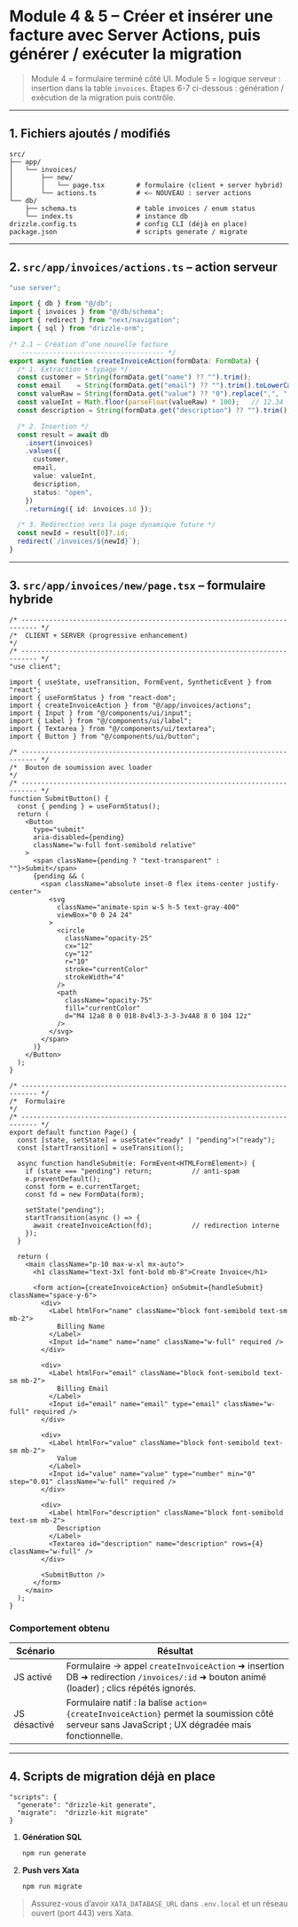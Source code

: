 # <h1 id="module-4-5">Module 4 & 5 – Créer et insérer une facture avec **Server Actions**, puis générer / exécuter la migration</h1>

> Module 4 = formulaire terminé côté UI.
> Module 5 = logique serveur : insertion dans la table `invoices`.
> Étapes 6-7 ci-dessous : génération / exécution de la migration puis contrôle.

---

## <h2 id="1-arborescence">1. Fichiers ajoutés / modifiés</h2>

```
src/
├── app/
│   └── invoices/
│       ├── new/
│       │   └── page.tsx        # formulaire (client + server hybrid)
│       └── actions.ts          # <— NOUVEAU : server actions
└── db/
    ├── schema.ts               # table invoices / enum status
    └── index.ts                # instance db
drizzle.config.ts               # config CLI (déjà en place)
package.json                    # scripts generate / migrate
```

---

## <h2 id="2-actions-ts">2. `src/app/invoices/actions.ts` – action serveur</h2>

```ts
"use server";

import { db } from "@/db";
import { invoices } from "@/db/schema";
import { redirect } from "next/navigation";
import { sql } from "drizzle-orm";

/* 2.1 – Création d’une nouvelle facture
   ------------------------------------ */
export async function createInvoiceAction(formData: FormData) {
  /* 1. Extraction + typage */
  const customer = String(formData.get("name") ?? "").trim();
  const email    = String(formData.get("email") ?? "").trim().toLowerCase();
  const valueRaw = String(formData.get("value") ?? "0").replace(",", ".");
  const valueInt = Math.floor(parseFloat(valueRaw) * 100);   // 12.34  →  1234
  const description = String(formData.get("description") ?? "").trim();

  /* 2. Insertion */
  const result = await db
    .insert(invoices)
    .values({
      customer,
      email,
      value: valueInt,
      description,
      status: "open",
    })
    .returning({ id: invoices.id });

  /* 3. Redirection vers la page dynamique future */
  const newId = result[0]?.id;
  redirect(`/invoices/${newId}`);
}
```

---

## <h2 id="3-page-tsx">3. `src/app/invoices/new/page.tsx` – formulaire hybride</h2>

```tsx
/* -------------------------------------------------------------------------- */
/*  CLIENT + SERVER (progressive enhancement)                                 */
/* -------------------------------------------------------------------------- */
"use client";

import { useState, useTransition, FormEvent, SyntheticEvent } from "react";
import { useFormStatus } from "react-dom";
import { createInvoiceAction } from "@/app/invoices/actions";
import { Input } from "@/components/ui/input";
import { Label } from "@/components/ui/label";
import { Textarea } from "@/components/ui/textarea";
import { Button } from "@/components/ui/button";

/* -------------------------------------------------------------------------- */
/*  Bouton de soumission avec loader                                          */
/* -------------------------------------------------------------------------- */
function SubmitButton() {
  const { pending } = useFormStatus();
  return (
    <Button
      type="submit"
      aria-disabled={pending}
      className="w-full font-semibold relative"
    >
      <span className={pending ? "text-transparent" : ""}>Submit</span>
      {pending && (
        <span className="absolute inset-0 flex items-center justify-center">
          <svg
            className="animate-spin w-5 h-5 text-gray-400"
            viewBox="0 0 24 24"
          >
            <circle
              className="opacity-25"
              cx="12"
              cy="12"
              r="10"
              stroke="currentColor"
              strokeWidth="4"
            />
            <path
              className="opacity-75"
              fill="currentColor"
              d="M4 12a8 8 0 018-8v4l3-3-3-3v4A8 8 0 104 12z"
            />
          </svg>
        </span>
      )}
    </Button>
  );
}

/* -------------------------------------------------------------------------- */
/*  Formulaire                                                                */
/* -------------------------------------------------------------------------- */
export default function Page() {
  const [state, setState] = useState<"ready" | "pending">("ready");
  const [startTransition] = useTransition();

  async function handleSubmit(e: FormEvent<HTMLFormElement>) {
    if (state === "pending") return;          // anti-spam
    e.preventDefault();
    const form = e.currentTarget;
    const fd = new FormData(form);

    setState("pending");
    startTransition(async () => {
      await createInvoiceAction(fd);          // redirection interne
    });
  }

  return (
    <main className="p-10 max-w-xl mx-auto">
      <h1 className="text-3xl font-bold mb-8">Create Invoice</h1>

      <form action={createInvoiceAction} onSubmit={handleSubmit} className="space-y-6">
        <div>
          <Label htmlFor="name" className="block font-semibold text-sm mb-2">
            Billing Name
          </Label>
          <Input id="name" name="name" className="w-full" required />
        </div>

        <div>
          <Label htmlFor="email" className="block font-semibold text-sm mb-2">
            Billing Email
          </Label>
          <Input id="email" name="email" type="email" className="w-full" required />
        </div>

        <div>
          <Label htmlFor="value" className="block font-semibold text-sm mb-2">
            Value
          </Label>
          <Input id="value" name="value" type="number" min="0" step="0.01" className="w-full" required />
        </div>

        <div>
          <Label htmlFor="description" className="block font-semibold text-sm mb-2">
            Description
          </Label>
          <Textarea id="description" name="description" rows={4} className="w-full" />
        </div>

        <SubmitButton />
      </form>
    </main>
  );
}
```

### Comportement obtenu

| Scénario     | Résultat                                                                                                                                        |
| ------------ | ----------------------------------------------------------------------------------------------------------------------------------------------- |
| JS activé    | Formulaire → appel `createInvoiceAction` ➜ insertion DB ➜ redirection `/invoices/:id` ➜ bouton animé (loader) ; clics répétés ignorés.          |
| JS désactivé | Formulaire natif : la balise `action={createInvoiceAction}` permet la soumission côté serveur sans JavaScript ; UX dégradée mais fonctionnelle. |

---

## <h2 id="4-scripts">4. Scripts de migration déjà en place</h2>

```jsonc
"scripts": {
  "generate": "drizzle-kit generate",
  "migrate":  "drizzle-kit migrate"
}
```

1. **Génération SQL**

   ```bash
   npm run generate
   ```
2. **Push vers Xata**

   ```bash
   npm run migrate
   ```

> Assurez-vous d’avoir `XATA_DATABASE_URL` dans `.env.local` et un réseau ouvert (port 443) vers Xata.

